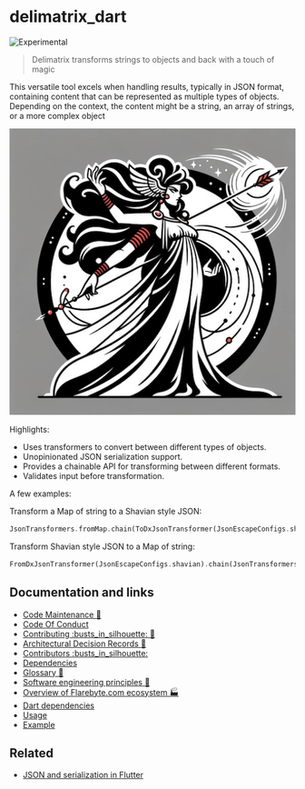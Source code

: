 # delimatrix\_dart

![Experimental](https://img.shields.io/badge/status-experimental-blue)

> Delimatrix transforms strings to objects and back with a touch of magic

This versatile tool excels when handling results, typically in JSON format,
containing content that can be represented as multiple types of objects.
Depending on the context, the content might be a string, an array of strings,
or a more complex object

![Hero image for delimatrix\_dart](doc/delimatrix_dart.jpeg)

Highlights:

-   Uses transformers to convert between different types of objects.
-   Unopinionated JSON serialization support.
-   Provides a chainable API for transforming between different formats.
-   Validates input before transformation.

A few examples:

Transform a Map of string to a Shavian style JSON:

```dart
JsonTransformers.fromMap.chain(ToDxJsonTransformer(JsonEscapeConfigs.shavian)).transform(input);
```

Transform Shavian style JSON to a Map of string:

```dart
FromDxJsonTransformer(JsonEscapeConfigs.shavian).chain(JsonTransformers.toMap).transform(jsonishStringResult);
```

## Documentation and links

-   [Code Maintenance :wrench:](MAINTENANCE.md)
-   [Code Of Conduct](CODE_OF_CONDUCT.md)
-   [Contributing :busts\_in\_silhouette: :construction:](CONTRIBUTING.md)
-   [Architectural Decision Records :memo:](DECISIONS.md)
-   [Contributors
    :busts\_in\_silhouette:](https://github.com/flarebyte/delimatrix_dart/graphs/contributors)
-   [Dependencies](https://github.com/flarebyte/delimatrix_dart/network/dependencies)
-   [Glossary
    :book:](https://github.com/flarebyte/overview/blob/main/GLOSSARY.md)
-   [Software engineering principles
    :gem:](https://github.com/flarebyte/overview/blob/main/PRINCIPLES.md)
-   [Overview of Flarebyte.com ecosystem
    :factory:](https://github.com/flarebyte/overview)
-   [Dart dependencies](DEPENDENCIES.md)
-   [Usage](USAGE.md)
-   [Example](example/example.dart)

## Related

-   [JSON and serialization in
    Flutter](https://docs.flutter.dev/data-and-backend/serialization/json)
